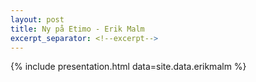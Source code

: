 ```yaml
---
layout: post
title: Ny på Etimo - Erik Malm
excerpt_separator: <!--excerpt-->
---
```


{% include presentation.html data=site.data.erikmalm %}
